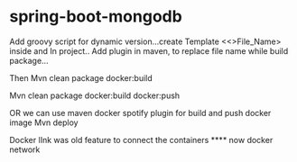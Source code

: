 # spring-boot-mongodb
Add groovy script for dynamic version...create Template <<>File_Name> inside and
In project..
Add plugin in maven, to replace file name while build package…

Then
Mvn clean package docker:build

Mvn clean package docker:build docker:push




OR we can use maven docker spotify plugin for build and push docker image
Mvn deploy

Docker lInk was old feature to connect the containers
**** now docker network

